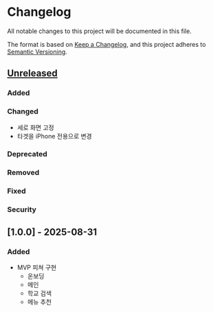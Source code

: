 # Changelog

All notable changes to this project will be documented in this file.

The format is based on [Keep a Changelog](https://keepachangelog.com/en/1.1.0/),
and this project adheres to [Semantic Versioning](https://semver.org/spec/v2.0.0.html).

## [Unreleased]

### Added

### Changed

- 세로 화면 고정
- 타겟을 iPhone 전용으로 변경

### Deprecated
                                                  
### Removed

### Fixed

### Security

## [1.0.0] - 2025-08-31

### Added

- MVP 피쳐 구현
    - 온보딩
    - 메인
    - 학교 검색
    - 메뉴 추천

[unreleased]: https://github.com/AfterHee/afterhee-ios/compare/v1.0.0...HEAD
[0.0.1]: https://github.com/AfterHee/afterhee-ios/releases/tag/v1.0.0
